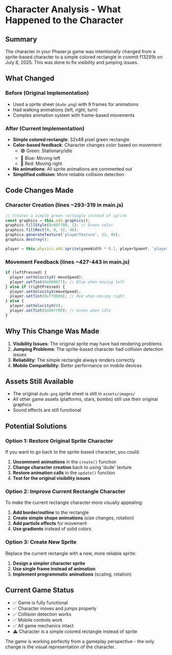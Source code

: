 # Character Analysis - What Happened to the Character

## Summary
The character in your Phaser.js game was intentionally changed from a sprite-based character to a simple colored rectangle in commit f13291b on July 8, 2025. This was done to fix visibility and jumping issues.

## What Changed

### Before (Original Implementation)
- Used a sprite sheet (`dude.png`) with 9 frames for animations
- Had walking animations (left, right, turn)
- Complex animation system with frame-based movements

### After (Current Implementation)
- **Simple colored rectangle**: 32x48 pixel green rectangle
- **Color-based feedback**: Character changes color based on movement:
  - 🟢 Green: Stationary/idle
  - 🔵 Blue: Moving left
  - 🔴 Red: Moving right
- **No animations**: All sprite animations are commented out
- **Simplified collision**: More reliable collision detection

## Code Changes Made

### Character Creation (lines ~293-319 in main.js)
```javascript
// Creates a simple green rectangle instead of sprite
const graphics = this.add.graphics();
graphics.fillStyle(0x00ff00, 1); // Green color
graphics.fillRect(0, 0, 32, 48);
graphics.generateTexture('playerTexture', 32, 48);
graphics.destroy();

player = this.physics.add.sprite(gameWidth * 0.1, playerSpawnY, 'playerTexture');
```

### Movement Feedback (lines ~427-443 in main.js)
```javascript
if (leftPressed) {
  player.setVelocityX(-moveSpeed);
  player.setTint(0x0000ff); // Blue when moving left
} else if (rightPressed) {
  player.setVelocityX(moveSpeed);
  player.setTint(0xff0000); // Red when moving right
} else {
  player.setVelocityX(0);
  player.setTint(0x00ff00); // Green when idle
}
```

## Why This Change Was Made

1. **Visibility Issues**: The original sprite may have had rendering problems
2. **Jumping Problems**: The sprite-based character had collision detection issues
3. **Reliability**: The simple rectangle always renders correctly
4. **Mobile Compatibility**: Better performance on mobile devices

## Assets Still Available
- The original `dude.png` sprite sheet is still in `assets/images/`
- All other game assets (platforms, stars, bombs) still use their original graphics
- Sound effects are still functional

## Potential Solutions

### Option 1: Restore Original Sprite Character
If you want to go back to the sprite-based character, you could:

1. **Uncomment animations** in the `create()` function
2. **Change character creation** back to using 'dude' texture
3. **Restore animation calls** in the `update()` function
4. **Test for the original visibility issues**

### Option 2: Improve Current Rectangle Character
To make the current rectangle character more visually appealing:

1. **Add border/outline** to the rectangle
2. **Create simple shape animations** (size changes, rotation)
3. **Add particle effects** for movement
4. **Use gradients** instead of solid colors

### Option 3: Create New Sprite
Replace the current rectangle with a new, more reliable sprite:

1. **Design a simpler character sprite**
2. **Use single frame instead of animation**
3. **Implement programmatic animations** (scaling, rotation)

## Current Game Status
- ✅ Game is fully functional
- ✅ Character moves and jumps properly
- ✅ Collision detection works
- ✅ Mobile controls work
- ✅ All game mechanics intact
- ⚠️ Character is a simple colored rectangle instead of sprite

The game is working perfectly from a gameplay perspective - the only change is the visual representation of the character.